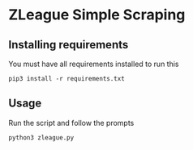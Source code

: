 # ZLeague Simple Scraping

## Installing requirements

You must have all requirements installed to run this

```pip3 install -r requirements.txt```

## Usage

Run the script and follow the prompts

```python3 zleague.py```
